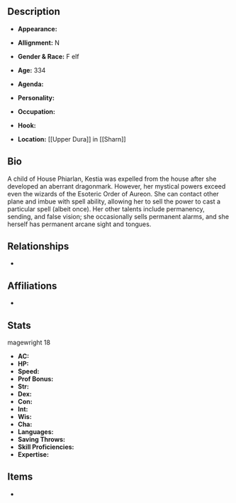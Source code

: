 ## Description
- **Appearance:** 

- **Allignment:** N

- **Gender & Race:** F elf

- **Age:** 334

- **Agenda:** 

- **Personality:** 

- **Occupation:** 

- **Hook:** 

- **Location:** [[Upper Dura]] in [[Sharn]]

## Bio
A child of House Phiarlan, Kestia was expelled from the house after she developed an aberrant dragonmark. However, her mystical powers exceed even the wizards of the Esoteric Order of Aureon. She can contact other plane and imbue with spell ability, allowing her to sell the power to cast a particular spell (albeit once). Her other talents include permanency, sending, and false vision; she occasionally sells permanent alarms, and she herself has permanent arcane sight and tongues.

## Relationships
- 

## Affiliations
- 

## Stats
magewright 18
- **AC:** 
- **HP:** 
- **Speed:** 
- **Prof Bonus:** 
- **Str:** 
- **Dex:** 
- **Con:** 
- **Int:** 
- **Wis:** 
- **Cha:** 
- **Languages:** 
- **Saving Throws:** 
- **Skill Proficiencies:** 
- **Expertise:** 


## Items
- 
